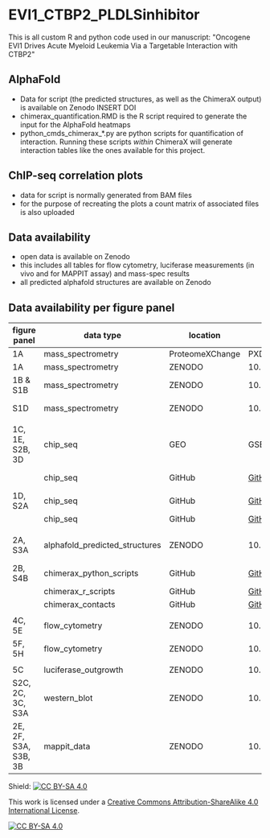 # EVI1_CTBP2_PLDLSinhibitor

This is all custom R and python code used in our manuscript:
"Oncogene EVI1 Drives Acute Myeloid Leukemia Via a Targetable Interaction with CTBP2"

## AlphaFold

* Data for script (the predicted structures, as well as the ChimeraX output) is available on Zenodo INSERT DOI
* chimerax_quantification.RMD is the R script required to generate the input for the AlphaFold heatmaps
* python_cmds_chimerax_*.py are python scripts for quantification of interaction. Running these scripts *within* ChimeraX will generate interaction tables like the ones available for this project. 

## ChIP-seq correlation plots
* data for script is normally generated from BAM files
* for the purpose of recreating the plots a count matrix of associated files is also uploaded

## Data availability
* open data is available on Zenodo
* this includes all tables for flow cytometry, luciferase measurements (in vivo and for MAPPIT assay) and mass-spec results
* all predicted alphafold structures are available on Zenodo

## Data availability per figure panel

| figure panel         | data type                      | location        | accession                                                             | name_supplementary_data                                                                      | data format                              |
| -------------------- | ------------------------------ | --------------- | --------------------------------------------------------------------- | -------------------------------------------------------------------------------------------- | ---------------------------------------- |
| 1A                   | mass_spectrometry              | ProteomeXChange | PXD043333                                                             | MassSpec_MUTZ3_EVI1vsIgG.txt                                                                 | text                                     |
| 1A                   | mass_spectrometry              | ZENODO          | 10.5281/zenodo.8032425                                                | MassSpec_MUTZ3_EVI1vsIgG.txt                                                                 | text                                     |
| 1B & S1B             | mass_spectrometry              | ZENODO          | 10.5281/zenodo.8032425                                                | MassSpec_MUTZ3_EVI1vsIgG_Clusters.txt                                                        | text                                     |
| S1D                  | mass_spectrometry              | ZENODO          | 10.5281/zenodo.8032425                                                | MassSpec_NFS78_BiotagvsNoBiotag.txt; MassSpec_NFS78_BiotagvsNoBiotag_designTable.xlsx        | text & xlsx                              |
|                      |                                |                 |                                                                       |                                                                                              |                                          |
| 1C, 1E, S2B, 3D      | chip_seq                       | GEO             | GSE236010                                                             | Raw FASTQ files and BIGWIG                                                                   | various                                  |
|                      | chip_seq                       | GitHub          | [GitHub](https://github.com/dorienpastoors/EVI1_CTBP2_PLDLSinhibitor) | chipseq-corrplots/CTBP_Mutz3_peaks.narrowPeak; chipseq-corrplots/EVI1_Mutz3_peaks.narrowPeak | narrowPeak                               |
| 1D, S2A              | chip_seq                       | GitHub          | [GitHub](https://github.com/dorienpastoors/EVI1_CTBP2_PLDLSinhibitor) | chipseq-corrplots/counts_CTBP2peaks.txt;chipseq-corrplots/counts_EVI1peaks.txt               | text                                     |
|                      | chip_seq                       | GitHub          | [GitHub](https://github.com/dorienpastoors/EVI1_CTBP2_PLDLSinhibitor) | chipseq-corrplots/heatmaps_corr.RMD                                                          | .RMD                                     |
|                      |                                |                 |                                                                       |                                                                                              |                                          |
| 2A, S3A              | alphafold_predicted_structures | ZENODO          | 10.5281/zenodo.8032425                                                | AlphaFold_Predictions.zip                                                                    | zipped_folder [pdb, txt and fasta files] |
| 2B, S4B              | chimerax_python_scripts        | GitHub          | [GitHub](https://github.com/dorienpastoors/EVI1_CTBP2_PLDLSinhibitor) | alphafold_quantResidues/AlphaFold_python_cmds_chimerax_\*.py                                 | .py script                               |
|                      | chimerax_r_scripts             | GitHub          | [GitHub](https://github.com/dorienpastoors/EVI1_CTBP2_PLDLSinhibitor) | alphafold_quantResidues/alphafold_quant_int_res_gitversion.rmd                               | .RMD                                     |
|                      | chimerax_contacts              | GitHub          | [GitHub](https://github.com/dorienpastoors/EVI1_CTBP2_PLDLSinhibitor) | alphafold_quantResidues/chimerax_contacts_\*.txt                                             | text                                     |
|                      |                                |                 |                                                                       |                                                                                              |                                          |
| 4C, 5E               | flow_cytometry                 | ZENODO          | 10.5281/zenodo.8032425                                                | FlowCytometry_Gating.pdf                                                                     | PDF                                      |
| 5F, 5H               | flow_cytometry                 | ZENODO          | 10.5281/zenodo.8032425                                                | FlowCytometry_SB1690_MixExperiments_FrequencyTables.xlsx                                     | xlsx                                     |
|                      |                                |                 |                                                                       |                                                                                              |                                          |
| 5C                   | luciferase_outgrowth           | ZENODO          | 10.5281/zenodo.8032425                                                | LuciferaseSize_MUTZ3_ScaffoldMice.xlsx                                                       | .xlsx                                    |
| S2C, 2C, 3C, S3A     | western_blot                   | ZENODO          | 10.5281/zenodo.8032425                                                | full uncropped western blots                                                                 | PDF                                      |
| 2E, 2F, S3A, S3B, 3B | mappit_data                    | ZENODO          | 10.5281/zenodo.8032425                                                | mappit.zip                                                                                   | zipped folder [.pfzx & .xlsx]            |


Shield: [![CC BY-SA 4.0][cc-by-sa-shield]][cc-by-sa]

This work is licensed under a
[Creative Commons Attribution-ShareAlike 4.0 International License][cc-by-sa].

[![CC BY-SA 4.0][cc-by-sa-image]][cc-by-sa]

[cc-by-sa]: http://creativecommons.org/licenses/by-sa/4.0/
[cc-by-sa-image]: https://licensebuttons.net/l/by-sa/4.0/88x31.png
[cc-by-sa-shield]: https://img.shields.io/badge/License-CC%20BY--SA%204.0-lightgrey.svg
